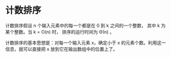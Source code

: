 # 计数排序

计数排序假设 n 个输入元素中的每一个都是在 0 到 k 之间的一个整数， 其中 k 为某个整数。当 k = O(n) 时， 排序的运行时间为 Θ(n) 。

计数排序的基本思想是：对每一个输入元素 x，确定小于 x 的元素个数。利用这一信息，就可以直接把 x 放到它在输出数组中的位置上了。